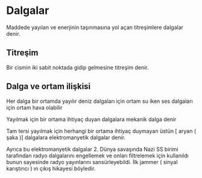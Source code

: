 # Dalgalar
Maddede yayılan ve enerjinin taşınmasına yol açan titreşimlere dalgalar denir.

## Titreşim
Bir cismin iki sabit noktada gidip gelmesine titreşim denir.


## Dalga ve ortam ilişkisi
Her dalga bir ortamda yayılır deniz dalgaları için ortam su iken ses dalgaları için ortam hava olabilir

Yayılmak için bir ortama ihtiyaç duyan dalgalara mekanik dalga denir

Tam tersi yayılmak için herhangi bir ortama ihtiyaç duymayan üstün [ aryan ( şaka )] dalgalara elektromanyetik dalgalar denir.

Ayrıca bu elektromanyetik dalgalar 2. Dünya savaşında Nazi SS birimi tarafından radyo dalgalarını engellemek ve onları filtrelemek için kullanıldı bunun sayesinde radyo yayınlarını sansürleyebildi. İlk jammer ( sinyal karıştırıcı ) ın çıkış hikayesi böyledir.

